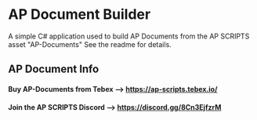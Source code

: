 # AP Document Builder
 A simple C# application used to build AP Documents from the AP SCRIPTS asset "AP-Documents" See the readme for details.

## AP Document Info
#### Buy AP-Documents from Tebex --> https://ap-scripts.tebex.io/
#### Join the AP SCRIPTS Discord --> https://discord.gg/8Cn3EjfzrM

